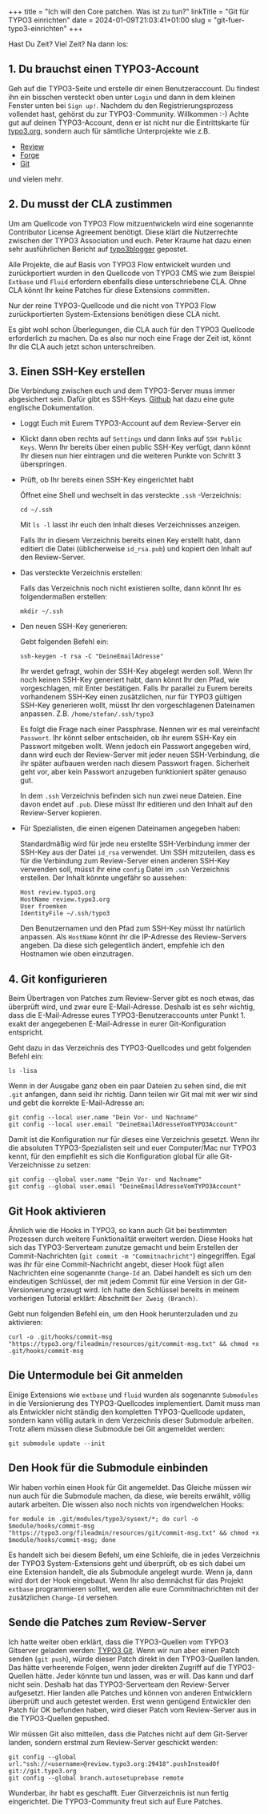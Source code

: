 +++
title = "Ich will den Core patchen. Was ist zu tun?"
linkTitle = "Git für TYPO3 einrichten"
date = 2024-01-09T21:03:41+01:00
slug = "git-fuer-typo3-einrichten"
+++

Hast Du Zeit? Viel Zeit? Na dann los:

## 1. Du brauchst einen TYPO3-Account

Geh auf die TYPO3-Seite und erstelle dir einen Benutzeraccount. Du findest ihn ein bisschen versteckt oben unter `Login` und dann in dem kleinen Fenster unten bei `Sign up!`. Nachdem du den Registrierungsprozess vollendet hast, gehörst du zur TYPO3-Community. Willkommen :-) Achte gut auf deinen TYPO3-Account, denn er ist nicht nur die Eintrittskarte für [typo3.org](https://www.typo3.org), sondern auch für sämtliche Unterprojekte wie z.B.

- [Review](http://review.typo3.org)
- [Forge](http://forge.typo3.org)
- [Git](http://git.typo3.org)

und vielen mehr.

## 2. Du musst der CLA zustimmen

Um am Quellcode von TYPO3 Flow mitzuentwickeln wird eine sogenannte Contributor License Agreement benötigt. Diese klärt die Nutzerrechte zwischen der TYPO3 Association und euch. Peter Kraume hat dazu einen sehr ausführlichen Bericht auf [typo3blogger](https://typo3blogger.de/was-ist-eigentlich-ein-contributor-license-agreement/) gepostet.

Alle Projekte, die auf Basis von TYPO3 Flow entwickelt wurden und zurückportiert wurden in den Quellcode von TYPO3 CMS wie zum Beispiel `Extbase` und `Fluid` erfordern ebenfalls diese unterschriebene CLA. Ohne CLA könnt Ihr keine Patches für diese Extensions committen.

Nur der reine TYPO3-Quellcode und die nicht von TYPO3 Flow zurückportierten System-Extensions benötigen diese CLA nicht.

Es gibt wohl schon Überlegungen, die CLA auch für den TYPO3 Quellcode erforderlich zu machen. Da es also nur noch eine Frage der Zeit ist, könnt Ihr die CLA auch jetzt schon unterschreiben.

## 3. Einen SSH-Key erstellen

Die Verbindung zwischen euch und dem TYPO3-Server muss immer abgesichert sein. Dafür gibt es SSH-Keys. [Github](https://docs.github.com/en/authentication/connecting-to-github-with-ssh/generating-a-new-ssh-key-and-adding-it-to-the-ssh-agent) hat dazu eine gute englische Dokumentation.

- Loggt Euch mit Eurem TYPO3-Account auf dem Review-Server ein
- Klickt dann oben rechts auf `Settings` und dann links auf `SSH Public Keys`. Wenn Ihr bereits über einen public SSH-Key verfügt, dann könnt Ihr diesen nun hier eintragen und die weiteren Punkte von Schritt 3 überspringen.
- Prüft, ob Ihr bereits einen SSH-Key eingerichtet habt

  Öffnet eine Shell und wechselt in das versteckte `.ssh` -Verzeichnis:

  ```shell
  cd ~/.ssh
  ```

  Mit `ls -l` lasst ihr euch den Inhalt dieses Verzeichnisses anzeigen.

  Falls Ihr in diesem Verzeichnis bereits einen Key erstellt habt, dann editiert die Datei (üblicherweise `id_rsa.pub`) und kopiert den Inhalt auf den Review-Server.

- Das versteckte Verzeichnis erstellen:

  Falls das Verzeichnis noch nicht existieren sollte, dann könnt Ihr es folgendermaßen erstellen:

  ```shell
  mkdir ~/.ssh
  ```

- Den neuen SSH-Key generieren:

  Gebt folgenden Befehl ein:

  ```shell
  ssh-keygen -t rsa -C "DeineEmailAdresse"
  ```

  Ihr werdet gefragt, wohin der SSH-Key abgelegt werden soll. Wenn Ihr noch keinen SSH-Key generiert habt, dann könnt Ihr den Pfad, wie vorgeschlagen, mit Enter bestätigen. Falls Ihr parallel zu Eurem bereits vorhandenem SSH-Key einen zusätzlichen, nur für TYPO3 gültigen SSH-Key generieren wollt, müsst Ihr den vorgeschlagenen Dateinamen anpassen. Z.B. `/home/stefan/.ssh/typo3`

  Es folgt die Frage nach einer Passphrase. Nennen wir es mal vereinfacht `Passwort`. Ihr könnt selber entscheiden, ob ihr eurem SSH-Key ein Passwort mitgeben wollt. Wenn jedoch ein Passwort angegeben wird, dann wird euch der Review-Server mit jeder neuen SSH-Verbindung, die ihr später aufbauen werden nach diesem Passwort fragen. Sicherheit geht vor, aber kein Passwort anzugeben funktioniert später genauso gut.

  In dem `.ssh` Verzeichnis befinden sich nun zwei neue Dateien. Eine davon endet auf `.pub`. Diese müsst Ihr editieren und den Inhalt auf den Review-Server kopieren.

- Für Spezialisten, die einen eigenen Dateinamen angegeben haben:

  Standardmäßig wird für jede neu erstellte SSH-Verbindung immer der SSH-Key aus der Datei `id_rsa` verwendet. Um SSH mitzuteilen, dass es für die Verbindung zum Review-Server einen anderen SSH-Key verwenden soll, müsst ihr eine `config` Datei im `.ssh` Verzeichnis erstellen. Der Inhalt könnte ungefähr so aussehen:

  ```shell
  Host review.typo3.org
  HostName review.typo3.org
  User froemken
  IdentityFile ~/.ssh/typo3
  ```
  
  Den Benutzernamen und den Pfad zum SSH-Key müsst Ihr natürlich anpassen. Als `HostName` könnt ihr die IP-Adresse des Review-Servers angeben. Da diese sich gelegentlich ändert, empfehle ich den Hostnamen wie oben einzutragen.

## 4. Git konfigurieren

Beim Übertragen von Patches zum Review-Server gibt es noch etwas, das überprüft wird, und zwar eure E-Mail-Adresse. Deshalb ist es sehr wichtig, dass die E-Mail-Adresse eures TYPO3-Benutzeraccounts unter Punkt 1. exakt der angegebenen E-Mail-Adresse in eurer Git-Konfiguration entspricht.

Geht dazu in das Verzeichnis des TYPO3-Quellcodes und gebt folgenden Befehl ein:

```shell
ls -lisa
```

Wenn in der Ausgabe ganz oben ein paar Dateien zu sehen sind, die mit `.git` anfangen, dann seid ihr richtig. Dann teilen wir Git mal mit wer wir sind und gebt die korrekte E-Mail-Adresse an:

```shell
git config --local user.name "Dein Vor- und Nachname"
git config --local user.email "DeineEmailAdresseVomTYPO3Account"
```

Damit ist die Konfiguration nur für dieses eine Verzeichnis gesetzt. Wenn ihr die absoluten TYPO3-Spezialisten seit und euer Computer/Mac nur TYPO3 kennt, für den empfiehlt es sich die Konfiguration global für alle Git-Verzeichnisse zu setzen:

```shell
git config --global user.name "Dein Vor- und Nachname"
git config --global user.email "DeineEmailAdresseVomTYPO3Account"
```

## Git Hook aktivieren

Ähnlich wie die Hooks in TYPO3, so kann auch Git bei bestimmten Prozessen durch weitere Funktionalität erweitert werden. Diese Hooks hat sich das TYPO3-Serverteam zunutze gemacht und beim Erstellen der Commit-Nachrichten (`git commit -m "Commitnachricht"`) eingegriffen. Egal was ihr für eine Commit-Nachricht angebt, dieser Hook fügt allen Nachrichten eine sogenannte `Change-Id` an. Dabei handelt es sich um den eindeutigen Schlüssel, der mit jedem Commit für eine Version in der Git-Versionierung erzeugt wird. Ich hatte den Schlüssel bereits in meinem vorherigen Tutorial erklärt: Abschnitt `Der Zweig (Branch)`.

Gebt nun folgenden Befehl ein, um den Hook herunterzuladen und zu aktivieren:

```shell
curl -o .git/hooks/commit-msg "https://typo3.org/fileadmin/resources/git/commit-msg.txt" && chmod +x .git/hooks/commit-msg
```

## Die Untermodule bei Git anmelden

Einige Extensions wie `extbase` und `fluid` wurden als sogenannte `Submodules` in die Versionierung des TYPO3-Quellcodes implementiert. Damit muss man als Entwickler nicht ständig den kompletten TYPO3-Quellcode updaten, sondern kann völlig autark in dem Verzeichnis dieser Submodule arbeiten. Trotz allem müssen diese Submodule bei Git angemeldet werden:

```shell
git submodule update --init
```

## Den Hook für die Submodule einbinden

Wir haben vorhin einen Hook für Git angemeldet. Das Gleiche müssen wir nun auch für die Submodule machen, da diese, wie bereits erwählt, völlig autark arbeiten. Die wissen also noch nichts von irgendwelchen Hooks:

```shell
for module in .git/modules/typo3/sysext/*; do curl -o $module/hooks/commit-msg "https://typo3.org/fileadmin/resources/git/commit-msg.txt" && chmod +x $module/hooks/commit-msg; done
```

Es handelt sich bei diesem Befehl, um eine Schleife, die in jedes Verzeichnis der TYPO3 System-Extensions geht und überprüft, ob es sich dabei um eine Extension handelt, die als Submodule angelegt wurde. Wenn ja, dann wird dort der Hook eingebaut. Wenn Ihr also demnächst für das Projekt `extbase` programmieren solltet, werden alle eure Commitnachrichten mit der zusätzlichen `Change-Id` versehen.

## Sende die Patches zum Review-Server

Ich hatte weiter oben erklärt, dass die TYPO3-Quellen vom TYPO3 Gitserver geladen werden: [TYPO3 Git](http://git.typo3.org). Wenn wir nun aber einen Patch senden (`git push`), würde dieser Patch direkt in den TYPO3-Quellen landen. Das hätte verheerende Folgen, wenn jeder direkten Zugriff auf die TYPO3-Quellen hätte. Jeder könnte tun und lassen, was er will. Das kann und darf nicht sein. Deshalb hat das TYPO3-Serverteam den Review-Server aufgesetzt. Hier landen alle Patches und können von anderen Entwicklern überprüft und auch getestet werden. Erst wenn genügend Entwickler den Patch für OK befunden haben, wird dieser Patch vom Review-Server aus in die TYPO3-Quellen gepushed.

Wir müssen Git also mitteilen, dass die Patches nicht auf dem Git-Server landen, sondern erstmal zum Review-Server geschickt werden:

```shell
git config --global url."ssh://<username>@review.typo3.org:29418".pushInsteadOf git://git.typo3.org
git config --global branch.autosetuprebase remote
```

Wunderbar, ihr habt es geschafft. Euer Gitverzeichnis ist nun fertig eingerichtet. Die TYPO3-Community freut sich auf Eure Patches.
